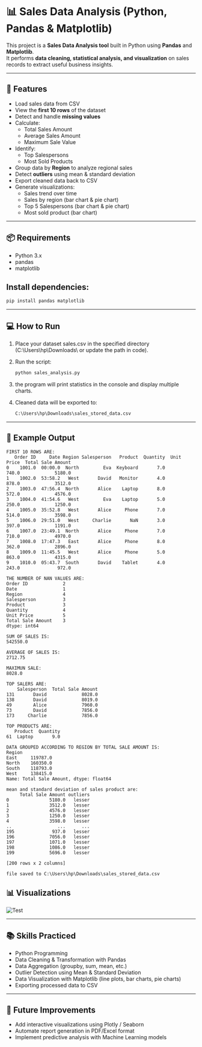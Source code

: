 # 📊 Sales Data Analysis (Python, Pandas & Matplotlib)

This project is a **Sales Data Analysis tool** built in Python using **Pandas** and **Matplotlib**.  
It performs **data cleaning, statistical analysis, and visualization** on sales records to extract useful business insights.

---

## 🚀 Features

- Load sales data from CSV  
- View the **first 10 rows** of the dataset  
- Detect and handle **missing values**  
- Calculate:  
  - Total Sales Amount  
  - Average Sales Amount  
  - Maximum Sale Value  
- Identify:  
  - Top Salespersons  
  - Most Sold Products  
- Group data by **Region** to analyze regional sales  
- Detect **outliers** using mean & standard deviation  
- Export cleaned data back to CSV  
- Generate visualizations:
  - Sales trend over time  
  - Sales by region (bar chart & pie chart)  
  - Top 5 Salespersons (bar chart & pie chart)  
  - Most sold product (bar chart)  

---

## 📦 Requirements

- Python 3.x  
- pandas  
- matplotlib  

## Install dependencies:
```bash
pip install pandas matplotlib
```

---

## 💻 How to Run

1. Place your dataset sales.csv in the specified directory (C:\Users\hp\Downloads\ or update the path in code).

2. Run the script:
    ```bash
    python sales_analysis.py
    ```

3. the program will print statistics in the console and display multiple charts.

4. Cleaned data will be exported to:
    ```bash
    C:\Users\hp\Downloads\sales_stored_data.csv
    ```

---

## 📝 Example Output
```
FIRST 10 ROWS ARE:
   Order ID     Date Region Salesperson   Product  Quantity  Unit Price  Total Sale Amount
0    1001.0  00:00.0  North         Eva  Keyboard       7.0       740.0             5180.0
1    1002.0  53:58.2   West       David   Monitor       4.0       878.0             3512.0
2    1003.0  47:56.4  North       Alice    Laptop       8.0       572.0             4576.0
3    1004.0  41:54.6   West         Eva    Laptop       5.0       250.0             1250.0
4    1005.0  35:52.8   West       Alice     Phone       7.0       514.0             3598.0
5    1006.0  29:51.0   West     Charlie       NaN       3.0       397.0             1191.0
6    1007.0  23:49.1  North       Alice     Phone       7.0       710.0             4970.0
7    1008.0  17:47.3   East       Alice     Phone       8.0       362.0             2896.0
8    1009.0  11:45.5   West       Alice     Phone       5.0       863.0             4315.0
9    1010.0  05:43.7  South       David    Tablet       4.0       243.0              972.0

THE NUMBER OF NAN VALUES ARE:
Order ID             2
Date                 1
Region               4
Salesperson          3
Product              3
Quantity             4
Unit Price           5
Total Sale Amount    3
dtype: int64

SUM OF SALES IS:
542550.0

AVERAGE OF SALES IS:
2712.75

MAXIMUN SALE:
8028.0

TOP SALERS ARE:
    Salesperson  Total Sale Amount
131       David             8028.0
138       David             8019.0
49        Alice             7960.0
73        David             7856.0
173     Charlie             7856.0

TOP PRODUCTS ARE:
   Product  Quantity
61  Laptop       9.0

DATA GROUPED ACCORDING TO REGION BY TOTAL SALE AMOUNT IS:
Region
East     119787.0
North    160350.0
South    118793.0
West     138415.0
Name: Total Sale Amount, dtype: float64

mean and standard deviation of sales product are:
     Total Sale Amount outliers
0               5180.0   lesser
1               3512.0   lesser
2               4576.0   lesser
3               1250.0   lesser
4               3598.0   lesser
..                 ...      ...
195              937.0   lesser
196             7056.0   lesser
197             1071.0   lesser
198             1086.0   lesser
199             5696.0   lesser

[200 rows x 2 columns]

file saved to C:\Users\hp\Downloads\sales_stored_data.csv
```

## 📊 Visualizations

![Test](Images/Sales_by_Region.png)


---

## 📚 Skills Practiced

- Python Programming
- Data Cleaning & Transformation with Pandas
- Data Aggregation (groupby, sum, mean, etc.)
- Outlier Detection using Mean & Standard Deviation
- Data Visualization with Matplotlib (line plots, bar charts, pie charts)
- Exporting processed data to CSV

---

## 🎯 Future Improvements

- Add interactive visualizations using Plotly / Seaborn
- Automate report generation in PDF/Excel format
- Implement predictive analysis with Machine Learning models
